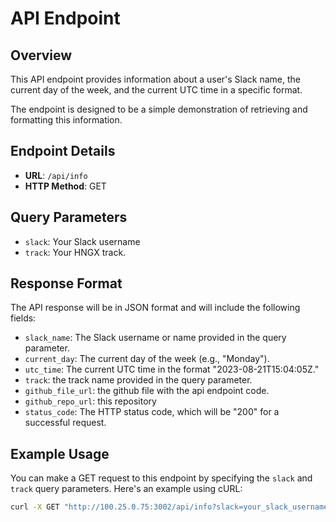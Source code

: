# API Endpoint

## Overview

This API endpoint provides information about a user's Slack name, the current day of the week, and the current UTC time in a specific format. 

The endpoint is designed to be a simple demonstration of retrieving and formatting this information.

## Endpoint Details

- **URL**: `/api/info`
- **HTTP Method**: GET

## Query Parameters

- `slack`: Your Slack username
- `track`: Your HNGX track.

## Response Format

The API response will be in JSON format and will include the following fields:

- `slack_name`: The Slack username or name provided in the query parameter.
- `current_day`: The current day of the week (e.g., "Monday").
- `utc_time`: The current UTC time in the format "2023-08-21T15:04:05Z."
- `track`: the track name provided in the query parameter.
- `github_file_url`: the github file with the api endpoint code.
- `github_repo_url`: this repository
- `status_code`: The HTTP status code, which will be "200" for a successful request.

## Example Usage

You can make a GET request to this endpoint by specifying the `slack` and `track` query parameters. Here's an example using cURL:

```bash
curl -X GET "http://100.25.0.75:3002/api/info?slack=your_slack_username&track=your_track_info"


